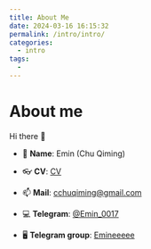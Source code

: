 ```yaml
---
title: About Me
date: 2024-03-16 16:15:32
permalink: /intro/intro/
categories:
  - intro
tags:
  - 
---
```

# About me

Hi there 👋

- 🧑 **Name**: Emin (Chu Qiming)

- 👓 **CV**: [CV](https://rxresu.me/emin017/ic)

- 📫 **Mail**: cchuqiming@gmail.com

- 💻 **Telegram**: [@Emin_0017](https://t.me/Emin_0017)

- 🖥️ **Telegram group**: [Emineeeee](https://t.me/+LDJ7Aj3gyP4wOTEx)
